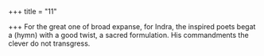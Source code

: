 +++
title = "11"

+++
For the great one of broad expanse, for Indra, the inspired poets begat  a (hymn) with a good twist, a sacred formulation.
His commandments the clever do not transgress.